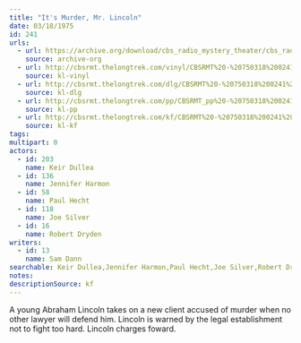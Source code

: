 ```yaml
---
title: "It's Murder, Mr. Lincoln"
date: 03/18/1975
id: 241
urls: 
  - url: https://archive.org/download/cbs_radio_mystery_theater/cbs_radio_mystery_theater-0201-0250.zip/cbs_radio_mystery_theater-0201-0250%2Fcbsrmt_0241_its_murder_mr_lincoln.mp3
    source: archive-org
  - url: http://cbsrmt.thelongtrek.com/vinyl/CBSRMT%20-%20750318%200241%20It%27s%20Murder%20Mr.%20Lincoln_afrts.mp3
    source: kl-vinyl
  - url: http://cbsrmt.thelongtrek.com/dlg/CBSRMT%20-%20750318%200241%20It%27s%20Murder%20Mr%20Lincoln.mp3
    source: kl-dlg
  - url: http://cbsrmt.thelongtrek.com/pp/CBSRMT_pp%20-%20750318%200241%20It%27s%20Murder%20Mr%20Lincoln.mp3
    source: kl-pp
  - url: http://cbsrmt.thelongtrek.com/kf/CBSRMT%20-%20750318%200241%20It%27s%20Murder%20Mr%20Lincoln_kf.mp3
    source: kl-kf
tags: 
multipart: 0
actors:  
  - id: 203
    name: Keir Dullea  
  - id: 136
    name: Jennifer Harmon  
  - id: 58
    name: Paul Hecht  
  - id: 118
    name: Joe Silver  
  - id: 16
    name: Robert Dryden
writers:  
  - id: 13
    name: Sam Dann
searchable: Keir Dullea,Jennifer Harmon,Paul Hecht,Joe Silver,Robert Dryden Sam Dann
notes: 
descriptionSource: kf
---
```

A young Abraham Lincoln takes on a new client accused of murder when no other lawyer will defend him. Lincoln is warned by the legal establishment not to fight too hard. Lincoln charges foward.